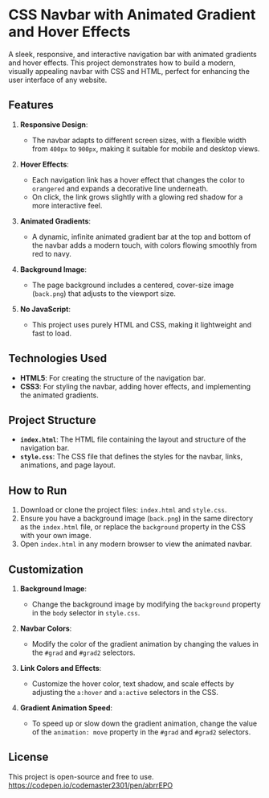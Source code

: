 # CSS Navbar with Animated Gradient and Hover Effects

A sleek, responsive, and interactive navigation bar with animated gradients and hover effects. This project demonstrates how to build a modern, visually appealing navbar with CSS and HTML, perfect for enhancing the user interface of any website.

## Features

1. **Responsive Design**:
   - The navbar adapts to different screen sizes, with a flexible width from `400px` to `900px`, making it suitable for mobile and desktop views.

2. **Hover Effects**:
   - Each navigation link has a hover effect that changes the color to `orangered` and expands a decorative line underneath.
   - On click, the link grows slightly with a glowing red shadow for a more interactive feel.

3. **Animated Gradients**:
   - A dynamic, infinite animated gradient bar at the top and bottom of the navbar adds a modern touch, with colors flowing smoothly from red to navy.

4. **Background Image**:
   - The page background includes a centered, cover-size image (`back.png`) that adjusts to the viewport size.

5. **No JavaScript**:
   - This project uses purely HTML and CSS, making it lightweight and fast to load.

## Technologies Used

- **HTML5**: For creating the structure of the navigation bar.
- **CSS3**: For styling the navbar, adding hover effects, and implementing the animated gradients.

## Project Structure

- **`index.html`**: The HTML file containing the layout and structure of the navigation bar.
- **`style.css`**: The CSS file that defines the styles for the navbar, links, animations, and page layout.

## How to Run

1. Download or clone the project files: `index.html` and `style.css`.
2. Ensure you have a background image (`back.png`) in the same directory as the `index.html` file, or replace the `background` property in the CSS with your own image.
3. Open `index.html` in any modern browser to view the animated navbar.

## Customization

1. **Background Image**:
   - Change the background image by modifying the `background` property in the `body` selector in `style.css`.

2. **Navbar Colors**:
   - Modify the color of the gradient animation by changing the values in the `#grad` and `#grad2` selectors.

3. **Link Colors and Effects**:
   - Customize the hover color, text shadow, and scale effects by adjusting the `a:hover` and `a:active` selectors in the CSS.

4. **Gradient Animation Speed**:
   - To speed up or slow down the gradient animation, change the value of the `animation: move` property in the `#grad` and `#grad2` selectors.

## License

This project is open-source and free to use.
https://codepen.io/codemaster2301/pen/abrrEPO
